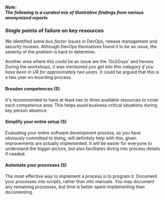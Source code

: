 ---
---
<!-- markdownlint-disable MD041 -->
**_Note:<br/>The following is a curated mix of illustrative findings from various anonymized reports_**

### Single points of failure on key resources

We identified some _bus factor_ issues in DevOps, release management and security reviews.
Although DevOps themselves found it to be an issue, the severity of the problem is hard to determine.

Another area where this could be an issue are the 'Go2Guys' and heroes.
During the workshops, it was mentioned _you get into this category if you have been in UR for approximately two years_.
It could be argued that this is a two year on-boarding process.

#### Broaden competences (S)

It's recommended to have at least two to three available resources to cover each competence area.
This helps avoid business critical situations during key person absence.

#### Simplify your entire setup (S)

Evaluating your entire software development process, as you have obviously committed to doing, will definitely help with this, given improvements are actually implemented.
It will be easier for everyone to understand the bigger picture, but also facilitates diving into process details if needed.

#### Automate your processes (S)

The most effective way to implement a process is to program it.
Document your processes into scripts, rather than into manuals.
You may document any remaining processes, but time is better spent implementing than documenting.
